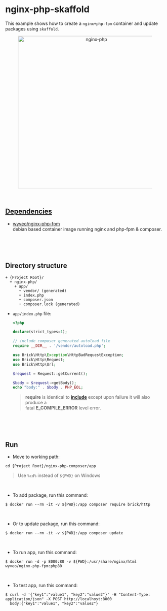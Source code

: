 # nginx-php-skaffold  
This example shows how to create a `nginx+php-fpm` container and update packages using `skaffold`.  

<figure>
<div style="text-align:center">
  <a href="https://drive.google.com/uc?export=view&id=1WZGyVct251iXW2Z7tAHAabrAOqy9E-iS">
  <img src="https://drive.google.com/uc?export=view&id=1WZGyVct251iXW2Z7tAHAabrAOqy9E-iS" style="width: 480px; max-width: 100%; height: auto" title="nginx-php" />
</div>
</figure>

<br/>

## Dependencies  
* [wyveo/nginx-php-fpm](https://github.com/wyveo/nginx-php-fpm)  
  debian based container image running nginx and php-fpm & composer.  

<br/><br/><br/>
 
## Directory structure  
  ```
  + {Project Root}/  
    + nginx-php/  
      + app/  
        + vendor/ (generated)  
        + index.php
        + composer.json  
        + composer.lock (generated)  
  ```

* `app/index.php` file:  
  ```php
  <?php

  declare(strict_types=1);

  // include composer generated autoload file
  require __DIR__ . '/vendor/autoload.php';

  use Brick\Http\Exception\HttpBadRequestException;
  use Brick\Http\Request;
  use Brick\Http\Url;

  $request = Request::getCurrent();

  $body = $request->getBody();
  echo "body:" . $body . PHP_EOL;
  ``` 

  > **require** is identical to [**include**](https://www.php.net/manual/en/function.include.php) except upon failure it will also produce a  
fatal **E_COMPILE_ERROR** level error.

<br/><br/><br/>

## Run  
* Move to working path:  
```shell
cd {Project Root}/nginx-php-composer/app
```

> Use `%cd%` instead of `${PWD}` on Windows  

<br/>

* To add package, run this command:  
```shell
$ docker run --rm -it -v ${PWD}:/app composer require brick/http  
```

<br/>

* Or to update package, run this command:  
```shell
$ docker run --rm -it -v ${PWD}:/app composer update  
```

<br/>

* To run app, run this command:  
```shell
$ docker run -d -p 8000:80 -v ${PWD}:/usr/share/nginx/html wyveo/nginx-php-fpm:php80
```

<br/>

* To test app, run this command:  
```shell
$ curl -d '{"key1":"value1", "key2":"value2"}' -H "Content-Type: application/json" -X POST http://localhost:8000
  body:{"key1":"value1", "key2":"value2"}
```
